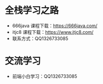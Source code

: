 # 全栈学习之路

- 666java 课程下载：https://666java.com/
- itjc8 课程下载：https://www.itjc8.com/
- 联系方式：QQ1326733085

# 交流学习

- 前端小白学习：QQ1326733085